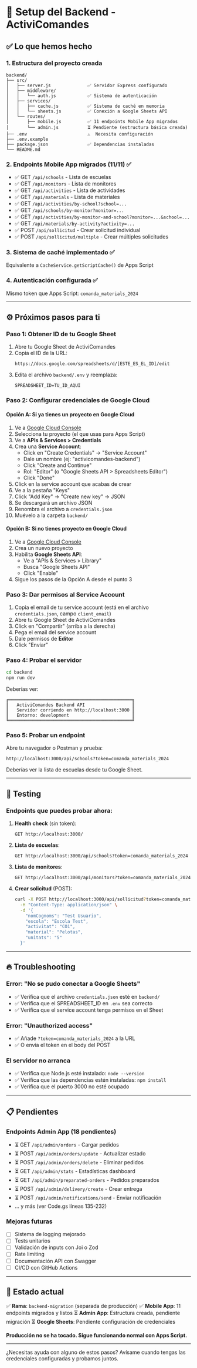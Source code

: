 # 🚀 Setup del Backend - ActiviComandes

## ✅ Lo que hemos hecho

### 1. Estructura del proyecto creada
```
backend/
├── src/
│   ├── server.js              ✅ Servidor Express configurado
│   ├── middleware/
│   │   └── auth.js            ✅ Sistema de autenticación
│   ├── services/
│   │   ├── cache.js           ✅ Sistema de caché en memoria
│   │   └── sheets.js          ✅ Conexión a Google Sheets API
│   └── routes/
│       ├── mobile.js          ✅ 11 endpoints Mobile App migrados
│       └── admin.js           ⏳ Pendiente (estructura básica creada)
├── .env                       ⚠️  Necesita configuración
├── .env.example
├── package.json               ✅ Dependencias instaladas
└── README.md
```

### 2. Endpoints Mobile App migrados (11/11) ✅

- ✅ GET `/api/schools` - Lista de escuelas
- ✅ GET `/api/monitors` - Lista de monitores
- ✅ GET `/api/activities` - Lista de actividades
- ✅ GET `/api/materials` - Lista de materiales
- ✅ GET `/api/activities/by-school?school=...`
- ✅ GET `/api/schools/by-monitor?monitor=...`
- ✅ GET `/api/activities/by-monitor-and-school?monitor=...&school=...`
- ✅ GET `/api/materials/by-activity?activity=...`
- ✅ POST `/api/sollicitud` - Crear solicitud individual
- ✅ POST `/api/sollicitud/multiple` - Crear múltiples solicitudes

### 3. Sistema de caché implementado ✅
Equivalente a `CacheService.getScriptCache()` de Apps Script

### 4. Autenticación configurada ✅
Mismo token que Apps Script: `comanda_materials_2024`

---

## ⚙️ Próximos pasos para ti

### Paso 1: Obtener ID de tu Google Sheet

1. Abre tu Google Sheet de ActiviComandes
2. Copia el ID de la URL:
   ```
   https://docs.google.com/spreadsheets/d/[ESTE_ES_EL_ID]/edit
   ```
3. Edita el archivo `backend/.env` y reemplaza:
   ```
   SPREADSHEET_ID=TU_ID_AQUI
   ```

### Paso 2: Configurar credenciales de Google Cloud

#### Opción A: Si ya tienes un proyecto en Google Cloud

1. Ve a [Google Cloud Console](https://console.cloud.google.com/)
2. Selecciona tu proyecto (el que usas para Apps Script)
3. Ve a **APIs & Services > Credentials**
4. Crea una **Service Account**:
   - Click en "Create Credentials" → "Service Account"
   - Dale un nombre (ej: "activicomandes-backend")
   - Click "Create and Continue"
   - Rol: "Editor" (o "Google Sheets API > Spreadsheets Editor")
   - Click "Done"
5. Click en la service account que acabas de crear
6. Ve a la pestaña "Keys"
7. Click "Add Key" → "Create new key" → JSON
8. Se descargará un archivo JSON
9. Renombra el archivo a `credentials.json`
10. Muévelo a la carpeta `backend/`

#### Opción B: Si no tienes proyecto en Google Cloud

1. Ve a [Google Cloud Console](https://console.cloud.google.com/)
2. Crea un nuevo proyecto
3. Habilita **Google Sheets API**:
   - Ve a "APIs & Services > Library"
   - Busca "Google Sheets API"
   - Click "Enable"
4. Sigue los pasos de la Opción A desde el punto 3

### Paso 3: Dar permisos al Service Account

1. Copia el email de tu service account (está en el archivo `credentials.json`, campo `client_email`)
2. Abre tu Google Sheet de ActiviComandes
3. Click en "Compartir" (arriba a la derecha)
4. Pega el email del service account
5. Dale permisos de **Editor**
6. Click "Enviar"

### Paso 4: Probar el servidor

```bash
cd backend
npm run dev
```

Deberías ver:
```
╔═══════════════════════════════════════════════╗
║   ActiviComandes Backend API                  ║
║   Servidor corriendo en http://localhost:3000 ║
║   Entorno: development                        ║
╚═══════════════════════════════════════════════╝
```

### Paso 5: Probar un endpoint

Abre tu navegador o Postman y prueba:

```
http://localhost:3000/api/schools?token=comanda_materials_2024
```

Deberías ver la lista de escuelas desde tu Google Sheet.

---

## 🧪 Testing

### Endpoints que puedes probar ahora:

1. **Health check** (sin token):
   ```
   GET http://localhost:3000/
   ```

2. **Lista de escuelas**:
   ```
   GET http://localhost:3000/api/schools?token=comanda_materials_2024
   ```

3. **Lista de monitores**:
   ```
   GET http://localhost:3000/api/monitors?token=comanda_materials_2024
   ```

4. **Crear solicitud** (POST):
   ```bash
   curl -X POST http://localhost:3000/api/sollicitud?token=comanda_materials_2024 \
     -H "Content-Type: application/json" \
     -d '{
       "nomCognoms": "Test Usuario",
       "escola": "Escola Test",
       "activitat": "CO1",
       "material": "Pelotas",
       "unitats": "5"
     }'
   ```

---

## 🔥 Troubleshooting

### Error: "No se pudo conectar a Google Sheets"
- ✅ Verifica que el archivo `credentials.json` esté en `backend/`
- ✅ Verifica que el SPREADSHEET_ID en `.env` sea correcto
- ✅ Verifica que el service account tenga permisos en el Sheet

### Error: "Unauthorized access"
- ✅ Añade `?token=comanda_materials_2024` a la URL
- ✅ O envía el token en el body del POST

### El servidor no arranca
- ✅ Verifica que Node.js esté instalado: `node --version`
- ✅ Verifica que las dependencias estén instaladas: `npm install`
- ✅ Verifica que el puerto 3000 no esté ocupado

---

## 📋 Pendientes

### Endpoints Admin App (18 pendientes)
- ⏳ GET `/api/admin/orders` - Cargar pedidos
- ⏳ POST `/api/admin/orders/update` - Actualizar estado
- ⏳ POST `/api/admin/orders/delete` - Eliminar pedidos
- ⏳ GET `/api/admin/stats` - Estadísticas dashboard
- ⏳ GET `/api/admin/preparated-orders` - Pedidos preparados
- ⏳ POST `/api/admin/delivery/create` - Crear entrega
- ⏳ POST `/api/admin/notifications/send` - Enviar notificación
- ... y más (ver Code.gs líneas 135-232)

### Mejoras futuras
- [ ] Sistema de logging mejorado
- [ ] Tests unitarios
- [ ] Validación de inputs con Joi o Zod
- [ ] Rate limiting
- [ ] Documentación API con Swagger
- [ ] CI/CD con GitHub Actions

---

## 🎯 Estado actual

✅ **Rama**: `backend-migration` (separada de producción)
✅ **Mobile App**: 11 endpoints migrados y listos
⏳ **Admin App**: Estructura creada, pendiente migración
⏳ **Google Sheets**: Pendiente configuración de credenciales

**Producción no se ha tocado. Sigue funcionando normal con Apps Script.**

---

¿Necesitas ayuda con alguno de estos pasos? Avísame cuando tengas las credenciales configuradas y probamos juntos.
